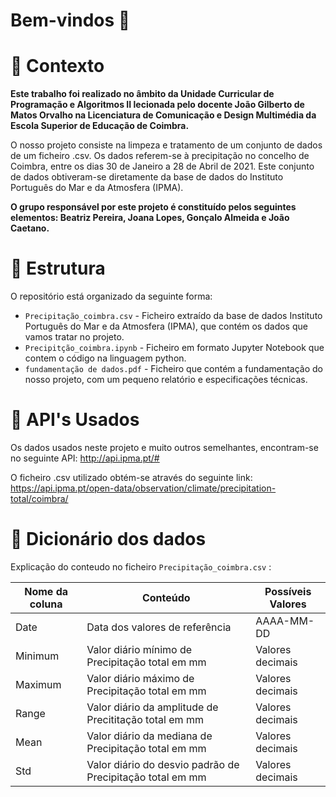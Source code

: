 # Bem-vindos 👋
# :school_satchel: Contexto
**Este trabalho foi realizado no âmbito da Unidade Curricular de Programação e Algoritmos II lecionada pelo docente João Gilberto de Matos Orvalho na Licenciatura de Comunicação e Design Multimédia da Escola Superior de Educação de Coimbra.**

O nosso projeto consiste na limpeza e tratamento de um conjunto de dados de um ficheiro .csv. Os dados referem-se à precipitação no concelho de Coimbra, entre os dias 30 de Janeiro a 28 de Abril de 2021. Este conjunto de dados obtiveram-se diretamente da base de dados do Instituto Português do Mar e da Atmosfera (IPMA).

**O grupo responsável por este projeto é constituído pelos seguintes elementos: Beatriz Pereira, Joana Lopes, Gonçalo Almeida e João Caetano.**


# :bricks: Estrutura

O repositório está organizado da seguinte forma:

- `Precipitação_coimbra.csv` - Ficheiro extraído da base de dados Instituto Português do Mar e da Atmosfera (IPMA), que contém os dados que vamos tratar no projeto.
- `Precipitção_coimbra.ipynb` - Ficheiro em formato Jupyter Notebook que contem o código na linguagem python.
- `fundamentação de dados.pdf` - Ficheiro que contém a fundamentação do nosso projeto, com um pequeno relatório e especificações técnicas.


# :satellite: API's Usados

Os dados usados neste projeto e muito outros semelhantes, encontram-se no seguinte API: http://api.ipma.pt/#

O ficheiro .csv utilizado obtém-se através do seguinte link: https://api.ipma.pt/open-data/observation/climate/precipitation-total/coimbra/


# :notebook_with_decorative_cover: Dicionário dos dados 

Explicação do conteudo no ficheiro `Precipitação_coimbra.csv` :

|Nome da coluna | Conteúdo                                                  |Possíveis Valores   |
|---------------|-----------------------------------------------------------|--------------------|
| Date          | Data dos valores de referência                            |AAAA-MM-DD          |
| Minimum       | Valor diário mínimo de Precipitação total em mm           |Valores decimais    |
| Maximum       | Valor diário máximo de Precipitação total em mm           |Valores decimais    |
| Range         | Valor diário da amplitude de Precititação total em mm     |Valores decimais    |
| Mean          | Valor diário da mediana de Precipitação total em mm       |Valores decimais    |
| Std           | Valor diário do desvio padrão de Precipitação total em mm |Valores decimais    |
